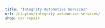 ```yaml
---
title: "Integrity Automotive Services"
url: /clayton/integrity-automotive-services/
shop: car repair
---
```

